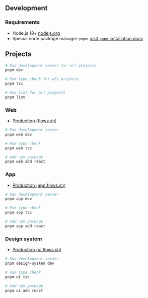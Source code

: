 ## Development

### Requirements

- Node.js 18+ [nodejs.org](https://nodejs.org/)
- Special node package manager `pnpm`. [visit `pnpm` installation docs](https://pnpm.io/installation)

## Projects

```bash
# Run development server for all projects
pnpm dev

# Run type check for all projects
pnpm tsc

# Run lint for all projects
pnpm lint
```

### Web

- [Production (flows.sh)](https://flows.sh)

```bash
# Run development server
pnpm web dev

# Run type check
pnpm web tsc

# Add npm package
pnpm web add react
```

### App

- [Production (app.flows.sh)](https://app.flows.sh)

```bash
# Run development server
pnpm app dev

# Run type check
pnpm app tsc

# Add npm package
pnpm app add react
```

### Design system

- [Production (ui.flows.sh)](https://ui.flows.sh)

```bash
# Run development server
pnpm design-system dev

# Run type check
pnpm ui tsc

# Add npm package
pnpm ui add react
```
